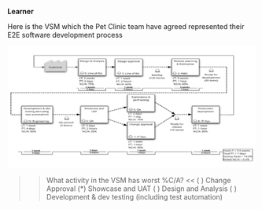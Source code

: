 **Learner**

Here is the VSM which the Pet Clinic team have agreed represented their E2E software development process

![](../../assets/online-devops-dojo/value-stream-mapping/valuestreammap.png)

>> What activity in the VSM has worst %C/A? <<
( ) Change Approval
(*) Showcase and UAT
( ) Design and Analysis
( ) Development & dev testing (including test automation)
